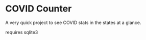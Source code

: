 # COVID Counter

A very quick project to see COVID stats in the states at a glance.

requires sqlite3
